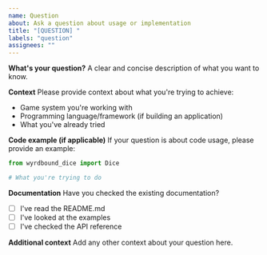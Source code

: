 ```yaml
---
name: Question
about: Ask a question about usage or implementation
title: "[QUESTION] "
labels: "question"
assignees: ""
---
```


**What's your question?**
A clear and concise description of what you want to know.

**Context**
Please provide context about what you're trying to achieve:

- Game system you're working with
- Programming language/framework (if building an application)
- What you've already tried

**Code example (if applicable)**
If your question is about code usage, please provide an example:

```python
from wyrdbound_dice import Dice

# What you're trying to do
```

**Documentation**
Have you checked the existing documentation?

- [ ] I've read the README.md
- [ ] I've looked at the examples
- [ ] I've checked the API reference

**Additional context**
Add any other context about your question here.
